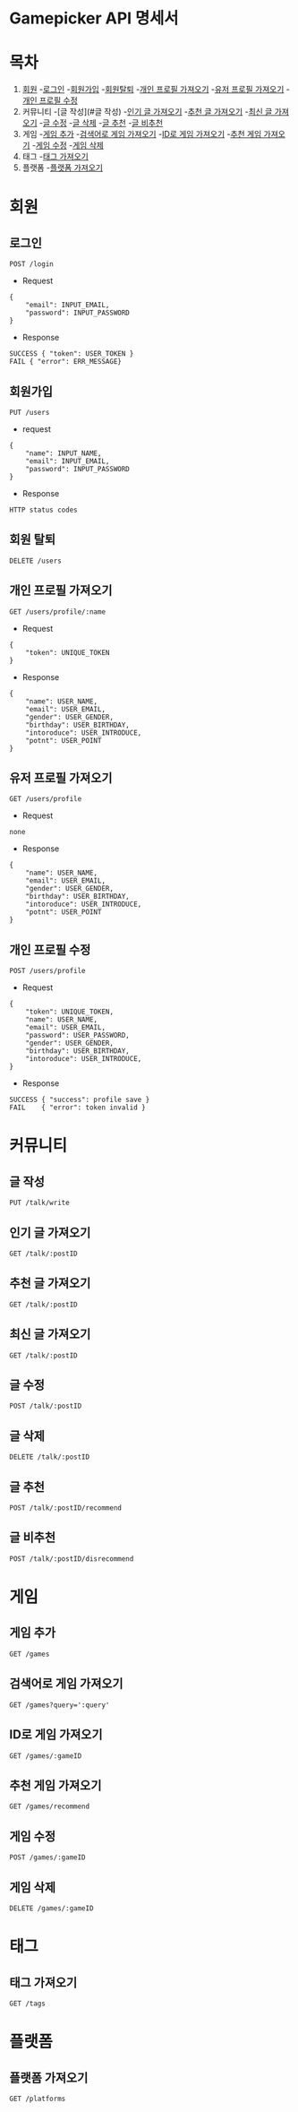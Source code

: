 Gamepicker API 명세서
=====================
# 목차
1. [회원](#회원)
    -[로그인](#로그인)
    -[회원가입](#회원가입)
    -[회원탈퇴](#회원탈퇴)
    -[개인 프로필 가져오기](#개인-프로필-가져오기)
    -[유저 프로필 가져오기](#유저-프로필-가져오기)
    -[개인 프로필 수정](#개인-프로필-수정)
2. 커뮤니티
    -[글 작성](#글 작성)
    -[인기 글 가져오기](#인기-글-가져오기)
    -[추천 글 가져오기](#추천-글-가져오기)
    -[최신 글 가져오기](#최신-글-가져오기)
    -[글 수정](#글-수정)
    -[글 삭제](#글-삭제)
    -[글 추천](#글-추천)
    -[글 비추천](#글-비추천)
3. 게임
    -[게임 추가](#게임-추가)
    -[검색어로 게임 가져오기](#검색어로-게임-가져오기)
    -[ID로 게임 가져오기](#ID로-게임-가져오기)
    -[추천 게임 가져오기](#추천-게임-가져오기)
    -[게임 수정](#게임-수정)
    -[게임 삭제](#게임-삭제)
4. 태그
    -[태그 가져오기](#태그-가져오기)
5. 플랫폼
    -[플랫폼 가져오기](#플랫폼-가져오기)

# 회원
## 로그인
<pre><code>POST /login</code></pre>
* Request
<pre><code>{
    "email": INPUT_EMAIL,
    "password": INPUT_PASSWORD
}</code></pre>
* Response
<pre><code>SUCCESS { "token": USER_TOKEN }
FAIL { "error": ERR_MESSAGE}</code></pre>

## 회원가입
<pre><code>PUT /users</code></pre>
* request
<pre><code>{
    "name": INPUT_NAME,
    "email": INPUT_EMAIL,
    "password": INPUT_PASSWORD
}</code></pre>
* Response
<pre><code>HTTP status codes</code></pre>
## 회원 탈퇴
<pre><code>DELETE /users</code></pre>

## 개인 프로필 가져오기
<pre><code>GET /users/profile/:name</code></pre>
* Request
<pre><code>{
    "token": UNIQUE_TOKEN
}</code></pre>
* Response
<pre><code>{
    "name": USER_NAME,
    "email": USER_EMAIL,
    "gender": USER_GENDER,
    "birthday": USER_BIRTHDAY,
    "intoroduce": USER_INTRODUCE,
    "potnt": USER_POINT
}</code></pre>
## 유저 프로필 가져오기
<pre><code>GET /users/profile</code></pre>
* Request
<pre><code>none</code></pre>
* Response
<pre><code>{
    "name": USER_NAME,
    "email": USER_EMAIL,
    "gender": USER_GENDER,
    "birthday": USER_BIRTHDAY,
    "intoroduce": USER_INTRODUCE,
    "potnt": USER_POINT
}</code></pre>
## 개인 프로필 수정
<pre><code>POST /users/profile</code></pre>
* Request
<pre><code>{
    "token": UNIQUE_TOKEN,
    "name": USER_NAME,
    "email": USER_EMAIL,
    "password": USER_PASSWORD,
    "gender": USER_GENDER,
    "birthday": USER_BIRTHDAY,
    "intoroduce": USER_INTRODUCE,
}</code></pre>
* Response
<pre><code>SUCCESS { "success": profile save }
FAIL    { "error": token invalid }</code></pre>
# 커뮤니티
## 글 작성
<pre><code>PUT /talk/write</code></pre>
## 인기 글 가져오기
<pre><code>GET /talk/:postID</code></pre>
## 추천 글 가져오기
<pre><code>GET /talk/:postID</code></pre>
## 최신 글 가져오기
<pre><code>GET /talk/:postID</code></pre>
## 글 수정
<pre><code>POST /talk/:postID</code></pre>
## 글 삭제
<pre><code>DELETE /talk/:postID</code></pre>
## 글 추천
<pre><code>POST /talk/:postID/recommend</code></pre>
## 글 비추천
<pre><code>POST /talk/:postID/disrecommend</code></pre>

# 게임
## 게임 추가
<pre><code>GET /games</code></pre>
## 검색어로 게임 가져오기
<pre><code>GET /games?query=':query'</code></pre>
## ID로 게임 가져오기
<pre><code>GET /games/:gameID</code></pre>
## 추천 게임 가져오기
<pre><code>GET /games/recommend</code></pre>
## 게임 수정
<pre><code>POST /games/:gameID</code></pre>
## 게임 삭제
<pre><code>DELETE /games/:gameID</code></pre>

# 태그
## 태그 가져오기
<pre><code>GET /tags</code></pre>

# 플랫폼
## 플랫폼 가져오기
<pre><code>GET /platforms</code></pre>


